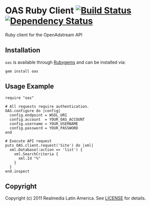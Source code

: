 OAS Ruby Client [![Build Status](https://secure.travis-ci.org/realmedia/oas-ruby-client.png)][travis] [![Dependency Status](https://gemnasium.com/realmedia/oas-ruby-client.png?travis)][gemnasium]
================
Ruby client for the OpenAdstream API

[travis]: http://travis-ci.org/realmedia/oas-ruby-client
[gemnasium]: https://gemnasium.com/realmedia/oas-ruby-client

Installation
------------

`oas` is available through [Rubygems](http://rubygems.org/gems/oas) and can be installed via:

    gem install oas

Usage Example
--------------
    require "oas"

    # All requests require authentication.
    OAS.configure do |config|
      config.endpoint = WSDL_URI
      config.account  = YOUR_OAS_ACCOUNT
      config.username = YOUR_USERNAME
      config.password = YOUR_PASSWORD
    end

    # Execute API request
    puts OAS.client.request('Site') do |xml|
      xml.Database(:action => 'list') {
        xml.SearchCriteria {
          xml.Id "%"
        }
      }
    end.inspect

Copyright
---------
Copyright (c) 2011 Realmedia Latin America.
See [LICENSE](https://github.com/realmedia/oas-ruby-client/blob/master/LICENSE) for details.
